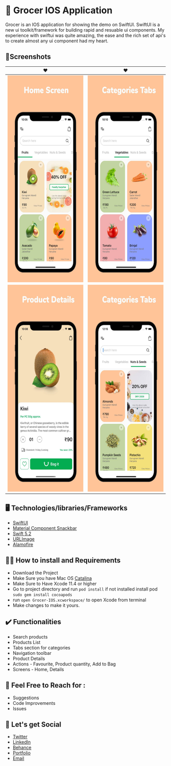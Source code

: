 # 🥑 Grocer IOS Application
Grocer is an IOS application for showing the demo on SwiftUI. SwiftUI is a new ui toolkit/framework for building rapid and resuable ui components. My experience with swiftui was quite amazing, the ease and the rich set of api's to create almost any ui component had my heart.

## 📱Screenshots
♥️ | ♥️
------------ | -------------
<img src="https://raw.githubusercontent.com/worstkiller/grocer-ios/master/screenshots/Image%201.jpg" height="649" width="300">|<img src="https://raw.githubusercontent.com/worstkiller/grocer-ios/master/screenshots/Image%202.jpg" height="649" width="300">
<img src="https://raw.githubusercontent.com/worstkiller/grocer-ios/master/screenshots/Image%203.jpg" height="649" width="300">|<img src="https://raw.githubusercontent.com/worstkiller/grocer-ios/master/screenshots/Image%205.jpg" height="649" width="300">

## 🖥️ Technologies/libraries/Frameworks

- [SwiftUI](https://developer.apple.com/documentation/swiftui)
- [Material Component Snackbar](https://material.io/develop/ios/components/snackbars/)
- [Swift 5.2](https://docs.swift.org/swift-book/GuidedTour/GuidedTour.html)
- [URLImage](https://github.com/dmytro-anokhin/url-image)
- [Alamofire](https://alamofire.github.io/Alamofire/)

## 👩‍💻 How to install and Requirements
- Download the Project
- Make Sure you have Mac OS [Catalina](https://apps.apple.com/in/app/macos-catalina/id1466841314?l=en-in&mt=12)
- Make Sure to Have Xcode 11.4 or higher
- Go to project directory and run ```pod install``` if not installed install pod ``` sudo gem install cocoapods```
- run ```open Grocer-IOS.xcworkspace/``` to open Xcode from terminal
- Make changes to make it yours.


## ✔️ Functionalities
* Search products
* Products List
* Tabs section for categories
* Navigation toolbar
* Product Details
* Actions - Favourite, Product quantity, Add to Bag 
* Screens - Home, Details

## 💁 Feel Free to Reach for :
 * Suggestions
 * Code Improvements
 * Issues

## 🤝 Let's get Social
 * [Twitter](https://twitter.com/vikaskum09)
 * [LinkedIn](https://www.linkedin.com/in/vikaskumar09/)
 * [Behance](https://www.behance.net/vikaskum)
 * [Portfolio](https://vikas.dev)
 * [Email](mailto:contactvikasrajput@gmail.com)
